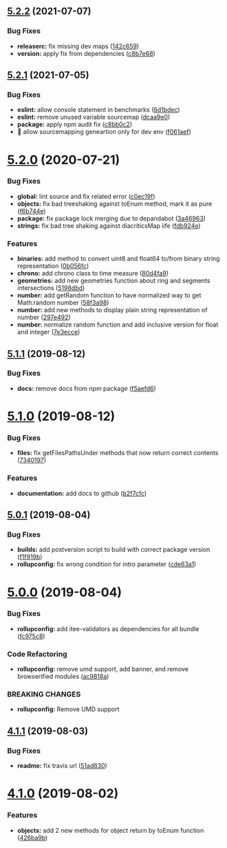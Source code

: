 ## [5.2.2](https://github.com/Itee/itee-utils/compare/v5.2.1...v5.2.2) (2021-07-07)


### Bug Fixes

* **releaserc:** fix missing dev maps ([142c659](https://github.com/Itee/itee-utils/commit/142c659c5d618d565ab734f051c1e8966383a9f8))
* **version:** apply fix from dependencies ([c8b7e68](https://github.com/Itee/itee-utils/commit/c8b7e68562b5203dbbd1a2b57bf2118f092a1c9c))

## [5.2.1](https://github.com/Itee/itee-utils/compare/v5.2.0...v5.2.1) (2021-07-05)


### Bug Fixes

* **eslint:** allow console statement in benchmarks ([6d1bdec](https://github.com/Itee/itee-utils/commit/6d1bdec219142a5b03224ab6754b2d6baf793508))
* **eslint:** remove unused variable sourcemap ([dcaa9e0](https://github.com/Itee/itee-utils/commit/dcaa9e077fb4cb647e63459ffd81d4006cb02a8e))
* **package:** apply npm audit fix ([c8bb0c2](https://github.com/Itee/itee-utils/commit/c8bb0c292f5c33812186e3911e7508dc0d10f347))
* 🐛 allow sourcemapping geneartion only for dev env ([f061aef](https://github.com/Itee/itee-utils/commit/f061aef3d3bb6c544e81346c882b0f88f5222e3a))

# [5.2.0](https://github.com/Itee/itee-utils/compare/v5.1.1...v5.2.0) (2020-07-21)


### Bug Fixes

* **global:** lint source and fix related error ([c0ec19f](https://github.com/Itee/itee-utils/commit/c0ec19fd9388301656e4353d6d9a5c0a23b0b9eb))
* **objects:** fix bad treeshaking against toEnum method, mark it as pure ([f6b744e](https://github.com/Itee/itee-utils/commit/f6b744e83f98e2c8532d019abee18098151de408))
* **package:** fix package lock merging due to depandabot ([3a46963](https://github.com/Itee/itee-utils/commit/3a46963ca1b2b5f8f5b4568640f5e0f0354d3ccf))
* **strings:** fix bad tree shaking against diacriticsMap iife ([fdb924e](https://github.com/Itee/itee-utils/commit/fdb924e08e7ab558fd87c304bfb9755fccad0608))


### Features

* **binaries:** add method to convert uint8 and float64 to/from binary string representation ([0b056fc](https://github.com/Itee/itee-utils/commit/0b056fc1a7de25e8c97c0e3093d9971de4c99ca9))
* **chrono:** add chrono class to time measure ([80d4fa9](https://github.com/Itee/itee-utils/commit/80d4fa9cceb91ea6fbc7678717db725f166ae68e))
* **geometries:** add new geometries function about ring and segments intersections ([5198dbd](https://github.com/Itee/itee-utils/commit/5198dbd16e55eb1f770449aa7fc834dd4a7c5b93))
* **number:** add getRandom function to have normalized way to get Math.random number ([58f3a98](https://github.com/Itee/itee-utils/commit/58f3a98e06b4c45e5e80c6505cfb9916ac14eb5f))
* **number:** add new methods to display plain string representation of number ([297e492](https://github.com/Itee/itee-utils/commit/297e4922fadde28ba7155fb26d5d64ad09aa8883))
* **number:** normalize random function and add inclusive version for float and integer ([7e3ecce](https://github.com/Itee/itee-utils/commit/7e3ecceef824232892a4a0a3f1604ea33222dac6))

## [5.1.1](https://github.com/Itee/itee-utils/compare/v5.1.0...v5.1.1) (2019-08-12)


### Bug Fixes

* **docs:** remove docs from npm package ([f5aefd6](https://github.com/Itee/itee-utils/commit/f5aefd6))

# [5.1.0](https://github.com/Itee/itee-utils/compare/v5.0.1...v5.1.0) (2019-08-12)


### Bug Fixes

* **files:** fix getFilesPathsUnder methods that now return correct contents ([7340197](https://github.com/Itee/itee-utils/commit/7340197))


### Features

* **documentation:** add docs to github ([b2f7cfc](https://github.com/Itee/itee-utils/commit/b2f7cfc))

## [5.0.1](https://github.com/Itee/itee-utils/compare/v5.0.0...v5.0.1) (2019-08-04)


### Bug Fixes

* **builds:** add postversion script to build with correct package version ([f1f919b](https://github.com/Itee/itee-utils/commit/f1f919b))
* **rollupconfig:** fix wrong condition for intro parameter ([cde63a1](https://github.com/Itee/itee-utils/commit/cde63a1))

# [5.0.0](https://github.com/Itee/itee-utils/compare/v4.1.1...v5.0.0) (2019-08-04)


### Bug Fixes

* **rollupconfig:** add itee-validators as dependencies for all bundle ([fc975c8](https://github.com/Itee/itee-utils/commit/fc975c8))


### Code Refactoring

* **rollupconfig:** remove umd support, add banner, and remove browserified modules ([ac9818a](https://github.com/Itee/itee-utils/commit/ac9818a))


### BREAKING CHANGES

* **rollupconfig:** Remove UMD support

## [4.1.1](https://github.com/Itee/itee-utils/compare/v4.1.0...v4.1.1) (2019-08-03)


### Bug Fixes

* **readme:** fix travis url ([51ad830](https://github.com/Itee/itee-utils/commit/51ad830))

# [4.1.0](https://github.com/Itee/itee-utils/compare/v4.0.0...v4.1.0) (2019-08-02)


### Features

* **objects:** add 2 new methods for object return by toEnum function ([426ba9b](https://github.com/Itee/itee-utils/commit/426ba9b))

